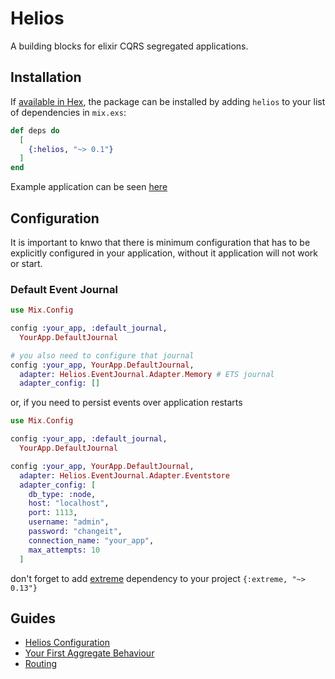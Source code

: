 # Helios

A building blocks for elixir CQRS segregated applications.

## Installation

If [available in Hex](https://hex.pm/docs/publish), the package can be installed
by adding `helios` to your list of dependencies in `mix.exs`:

```elixir
def deps do
  [
    {:helios, "~> 0.1"}
  ]
end
```

Example application can be seen [here](https://github.com/exponentially/helios_example)

## Configuration

It is important to knwo that there is minimum configuration that has to be explicitly 
configured in your application, without it application will not work or start.

### Default Event Journal
```elixir
use Mix.Config

config :your_app, :default_journal,
  YourApp.DefaultJournal

# you also need to configure that journal
config :your_app, YourApp.DefaultJournal,
  adapter: Helios.EventJournal.Adapter.Memory # ETS journal
  adapter_config: []
```

or, if you need to persist events over application restarts

```elixir
use Mix.Config

config :your_app, :default_journal,
  YourApp.DefaultJournal

config :your_app, YourApp.DefaultJournal,
  adapter: Helios.EventJournal.Adapter.Eventstore
  adapter_config: [
    db_type: :node,
    host: "localhost",
    port: 1113,
    username: "admin",
    password: "changeit",
    connection_name: "your_app",
    max_attempts: 10
  ]
```

don't forget to add [extreme](https://github.com/exponentially/extreme) dependency to
your project `{:extreme, "~> 0.13"}`

## Guides

* [Helios Configuration](guides/Configuration.md)
* [Your First Aggregate Behaviour](guides/Your%20First%20Aggregate.md)
* [Routing](guides/Routing.md)


